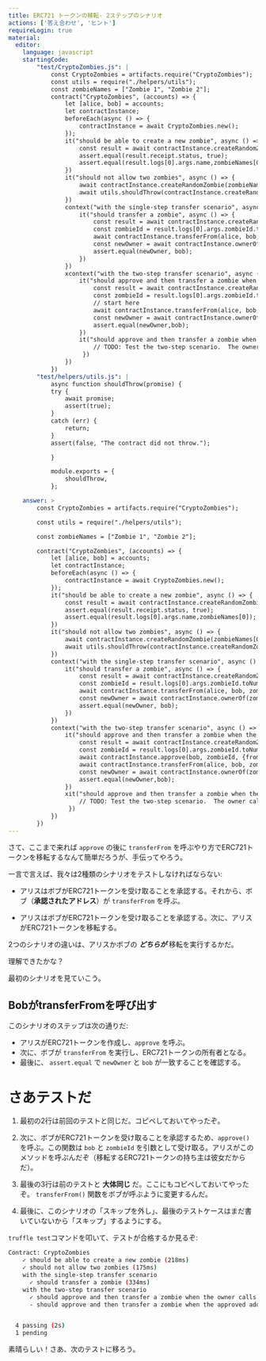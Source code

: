 ```yaml
---
title: ERC721 トークンの移転- 2ステップのシナリオ
actions: ['答え合わせ', 'ヒント']
requireLogin: true
material:
  editor:
    language: javascript
    startingCode:
        "test/CryptoZombies.js": |
            const CryptoZombies = artifacts.require("CryptoZombies");
            const utils = require("./helpers/utils");
            const zombieNames = ["Zombie 1", "Zombie 2"];
            contract("CryptoZombies", (accounts) => {
                let [alice, bob] = accounts;
                let contractInstance;
                beforeEach(async () => {
                    contractInstance = await CryptoZombies.new();
                });
                it("should be able to create a new zombie", async () => {
                    const result = await contractInstance.createRandomZombie(zombieNames[0], {from: alice});
                    assert.equal(result.receipt.status, true);
                    assert.equal(result.logs[0].args.name,zombieNames[0]);
                })
                it("should not allow two zombies", async () => {
                    await contractInstance.createRandomZombie(zombieNames[0], {from: alice});
                    await utils.shouldThrow(contractInstance.createRandomZombie(zombieNames[1], {from: alice}));
                })
                context("with the single-step transfer scenario", async () => {
                    it("should transfer a zombie", async () => {
                        const result = await contractInstance.createRandomZombie(zombieNames[0], {from: alice});
                        const zombieId = result.logs[0].args.zombieId.toNumber();
                        await contractInstance.transferFrom(alice, bob, zombieId, {from: alice});
                        const newOwner = await contractInstance.ownerOf(zombieId);
                        assert.equal(newOwner, bob);
                    })
                })
                xcontext("with the two-step transfer scenario", async () => {
                    it("should approve and then transfer a zombie when the approved address calls transferFrom", async () => {
                        const result = await contractInstance.createRandomZombie(zombieNames[0], {from: alice});
                        const zombieId = result.logs[0].args.zombieId.toNumber();
                        // start here
                        await contractInstance.transferFrom(alice, bob, zombieId, {from: alice});
                        const newOwner = await contractInstance.ownerOf(zombieId);
                        assert.equal(newOwner,bob);
                    })
                    it("should approve and then transfer a zombie when the owner calls transferFrom", async () => {
                        // TODO: Test the two-step scenario.  The owner calls transferFrom
                     })
                })
            })
        "test/helpers/utils.js": |
            async function shouldThrow(promise) {
            try {
                await promise;
                assert(true);
            }
            catch (err) {
                return;
            }
            assert(false, "The contract did not throw.");

            }

            module.exports = {
                shouldThrow,
            };

    answer: >
        const CryptoZombies = artifacts.require("CryptoZombies");

        const utils = require("./helpers/utils");

        const zombieNames = ["Zombie 1", "Zombie 2"];

        contract("CryptoZombies", (accounts) => {
            let [alice, bob] = accounts;
            let contractInstance;
            beforeEach(async () => {
                contractInstance = await CryptoZombies.new();
            });
            it("should be able to create a new zombie", async () => {
                const result = await contractInstance.createRandomZombie(zombieNames[0], {from: alice});
                assert.equal(result.receipt.status, true);
                assert.equal(result.logs[0].args.name,zombieNames[0]);
            })
            it("should not allow two zombies", async () => {
                await contractInstance.createRandomZombie(zombieNames[0], {from: alice});
                await utils.shouldThrow(contractInstance.createRandomZombie(zombieNames[1], {from: alice}));
            })
            context("with the single-step transfer scenario", async () => {
                it("should transfer a zombie", async () => {
                    const result = await contractInstance.createRandomZombie(zombieNames[0], {from: alice});
                    const zombieId = result.logs[0].args.zombieId.toNumber();
                    await contractInstance.transferFrom(alice, bob, zombieId, {from: alice});
                    const newOwner = await contractInstance.ownerOf(zombieId);
                    assert.equal(newOwner, bob);
                })
            })
            context("with the two-step transfer scenario", async () => {
                it("should approve and then transfer a zombie when the approved address calls transferFrom", async () => {
                    const result = await contractInstance.createRandomZombie(zombieNames[0], {from: alice});
                    const zombieId = result.logs[0].args.zombieId.toNumber();
                    await contractInstance.approve(bob, zombieId, {from: alice});
                    await contractInstance.transferFrom(alice, bob, zombieId, {from: bob});
                    const newOwner = await contractInstance.ownerOf(zombieId);
                    assert.equal(newOwner,bob);
                })
                xit("should approve and then transfer a zombie when the owner calls transferFrom", async () => {
                    // TODO: Test the two-step scenario.  The owner calls transferFrom
                 })
            })
        })
---
```


さて、ここまで来れば `approve` の後に `transferFrom` を呼ぶやり方でERC721トークンを移転するなんて簡単だろうが、手伝ってやろう。

一言で言えば、我々は2種類のシナリオをテストしなければならない:

- アリスはボブがERC721トークンを受け取ることを承認する。それから、ボブ（**承認されたアドレス**）が `transferFrom` を呼ぶ。

- アリスはボブがERC721トークンを受け取ることを承認する。次に、アリスがERC721トークンを移転する。

2つのシナリオの違いは、アリスかボブの _**どちらが**_ 移転を実行するかだ。

理解できたかな？

最初のシナリオを見ていこう。

## BobがtransferFromを呼び出す

このシナリオのステップは次の通りだ:

- アリスがERC721トークンを作成し、`approve` を呼ぶ。
- 次に、ボブが `transferFrom` を実行し、ERC721トークンの所有者となる。
- 最後に、 `assert.equal` で `newOwner` と `bob` が一致することを確認する。

# さあテストだ

1. 最初の2行は前回のテストと同じだ。コピペしておいてやったぞ。

2. 次に、ボブがERC721トークンを受け取ることを承認するため、`approve()` を呼ぶ。この関数は `bob` と `zombieId` を引数として受け取る。アリスがこのメソッドを呼ぶんだぞ（移転するERC721トークンの持ち主は彼女だからだ）。

3. 最後の3行は前のテストと **大体同じ** だ。ここにもコピペしておいてやったぞ。 `transferFrom()` 関数をボブが呼ぶように変更するんだ。

4. 最後に、このシナリオの「スキップを外し」、最後のテストケースはまだ書いていないから「スキップ」するようにする。

`truffle test`コマンドを叩いて、テストが合格するか見るぞ:

```bash
Contract: CryptoZombies
    ✓ should be able to create a new zombie (218ms)
    ✓ should not allow two zombies (175ms)
    with the single-step transfer scenario
      ✓ should transfer a zombie (334ms)
    with the two-step transfer scenario
      ✓ should approve and then transfer a zombie when the owner calls transferFrom (360ms)
      - should approve and then transfer a zombie when the approved address calls transferFrom


  4 passing (2s)
  1 pending
```

素晴らしい！さあ、次のテストに移ろう。
